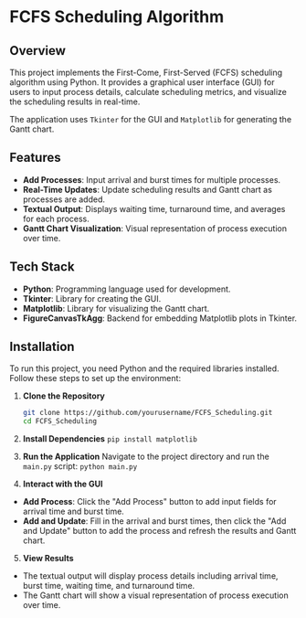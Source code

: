 # FCFS Scheduling Algorithm

## Overview

This project implements the First-Come, First-Served (FCFS) scheduling algorithm using Python. It provides a graphical user interface (GUI) for users to input process details, calculate scheduling metrics, and visualize the scheduling results in real-time.

The application uses `Tkinter` for the GUI and `Matplotlib` for generating the Gantt chart.

## Features

- **Add Processes**: Input arrival and burst times for multiple processes.
- **Real-Time Updates**: Update scheduling results and Gantt chart as processes are added.
- **Textual Output**: Displays waiting time, turnaround time, and averages for each process.
- **Gantt Chart Visualization**: Visual representation of process execution over time.

## Tech Stack

- **Python**: Programming language used for development.
- **Tkinter**: Library for creating the GUI.
- **Matplotlib**: Library for visualizing the Gantt chart.
- **FigureCanvasTkAgg**: Backend for embedding Matplotlib plots in Tkinter.

## Installation

To run this project, you need Python and the required libraries installed. Follow these steps to set up the environment:

1. **Clone the Repository**

   ```bash
   git clone https://github.com/yourusername/FCFS_Scheduling.git
   cd FCFS_Scheduling

2. **Install Dependencies**
   ```pip install matplotlib```

3. **Run the Application**
   Navigate to the project directory and run the ```main.py``` script:
   ```python main.py```

4. **Interact with the GUI**
- **Add Process**: Click the "Add Process" button to add input fields for arrival time and burst time.
- **Add and Update**: Fill in the arrival and burst times, then click the "Add and Update" button to add the process and refresh the results and Gantt chart.

5. **View Results**
- The textual output will display process details including arrival time, burst time, waiting time, and turnaround time.
- The Gantt chart will show a visual representation of process execution over time.
